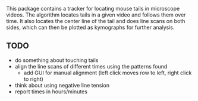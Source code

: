 This package contains a tracker for locating mouse tails in microscope videos.
The algorithm locates tails in a given video and follows them over time.
It also locates the center line of the tail and does line scans on both sides,
which can then be plotted as kymographs for further analysis.


TODO
----
* do something about touching tails
* align the line scans of different times using the patterns found
    - add GUI for manual alignment (left click moves row to left, right click to right)
* think about using negative line tension
* report times in hours/minutes